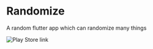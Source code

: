 # Randomize
A random flutter app which can randomize many things

![Play Store link](https://play.google.com/store/apps/details?id=com.aniket.randomize)
